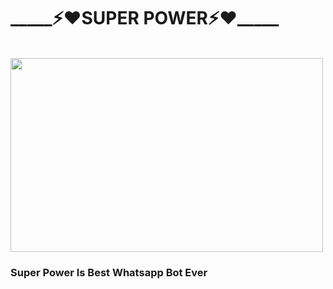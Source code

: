<h1>_____⚡❤SUPER POWER⚡❤_____</h1><br><img src="https://i.ibb.co/6HqBvR3/20220116-154214.jpg"height=310 width=500><br><h3>Super Power Is Best Whatsapp Bot Ever
